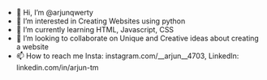 - 👋 Hi, I’m @arjunqwerty
- 👀 I’m interested in Creating Websites using python
- 🌱 I’m currently learning HTML, Javascript, CSS
- 💞️ I’m looking to collaborate on Unique and Creative ideas about creating a website
- 📫 How to reach me Insta: instagram.com/__arjun__4703, LinkedIn: linkedin.com/in/arjun-tm

<!---
arjunqwerty/arjunqwerty is a ✨ special ✨ repository because its `README.md` (this file) appears on your GitHub profile.
You can click the Preview link to take a look at your changes.
--->
